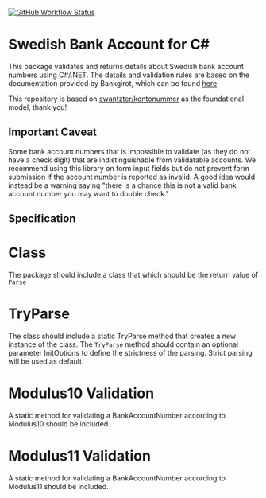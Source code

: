 [![GitHub Workflow Status](https://img.shields.io/github/actions/workflow/status/jellyhive/swedishbankaccounts/csharp.yml?branch=main)](https://github.com/jellyhive/swedishbankaccounts/actions)

# Swedish Bank Account for C#

This package validates and returns details about Swedish bank account numbers using C#/.NET. The details and validation rules are based on the documentation provided by Bankgirot, which can be found [here](https://www.bankgirot.se/globalassets/dokument/anvandarmanualer/bankernaskontonummeruppbyggnad_anvandarmanual_sv.pdf).

This repository is based on  [swantzter/kontonummer](https://github.com/swantzter/kontonummer) as the foundational model, thank you!

## Important Caveat

Some bank account numbers that is impossible to validate (as they do not have a check
digit) that are indistinguishable from validatable accounts. We recommend using
this library on form input fields but do not prevent form submission if the
account number is reported as invalid. A good idea would instead be a warning saying 
"there is a chance this is not a valid bank account number you may want to double check."

## Specification

# Class

The package should include a class that which should be the return value of `Parse`

# TryParse

The class should include a static TryParse method that creates a new instance of the class.
The `TryParse` method should contain an optional parameter InitOptions to define the strictness of the parsing. Strict parsing will be used as default.

# Modulus10 Validation

A static method for validating a BankAccountNumber according to Modulus10 should be included.

# Modulus11 Validation

A static method for validating a BankAccountNumber according to Modulus11 should be included.